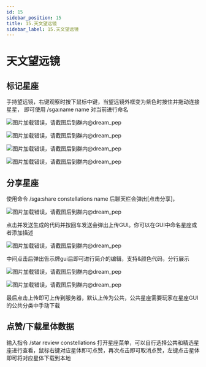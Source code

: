 ```yaml
---
id: 15
sidebar_position: 15
title: 15.天文望远镜
sidebar_label: 15.天文望远镜
---
```


# 天文望远镜

## 标记星座

手持望远镜，右键观察时按下鼠标中键，当望远镜外框变为紫色时按住并拖动连接星星，
即可使用 /sga:name name 对当前进行命名

![图片加载错误，请截图后到群内@dream_pep](/docs-img/userdocs-tianwen/tianwen_1_选中_dream_pep.png)

![图片加载错误，请截图后到群内@dream_pep](/docs-img/userdocs-tianwen/tianwen_2_已选中_dream_pep.png)

![图片加载错误，请截图后到群内@dream_pep](/docs-img/userdocs-tianwen/tianwen_3_正在连接_dream_pep.png)

![图片加载错误，请截图后到群内@dream_pep](/docs-img/userdocs-tianwen/tianwen_4_创建星座_dream_pep.png)

## 分享星座

使用命令 /sga:share constellations name 后聊天栏会弹出[点击分享]，

![图片加载错误，请截图后到群内@dream_pep](/docs-img/userdocs-tianwen/tianwen_5_dream_pep.png)

点击并发送生成的代码并按回车发送会弹出上传GUI。你可以在GUI中命名星座或者添加描述

![图片加载错误，请截图后到群内@dream_pep](/docs-img/userdocs-tianwen/tianwen_6_dream_pep.png)

中间点击后弹出告示牌gui后即可进行简介的编辑，支持&颜色代码，分行展示

![图片加载错误，请截图后到群内@dream_pep](/docs-img/userdocs-tianwen/tianwen_7_dream_pep.png)

![图片加载错误，请截图后到群内@dream_pep](/docs-img/userdocs-tianwen/tianwen_8_dream_pep.png)

最后点击上传即可上传到服务器，默认上传为公共，公共星座需要玩家在星座GUI的公共分类中手动下载

## 点赞/下载星体数据

输入指令 /star review constellations 打开星座菜单，可以自行选择公共和精选星座进行查看，鼠标右键对应星体即可点赞，再次点击即可取消点赞，左键点击星体即可将对应星体下载到本地